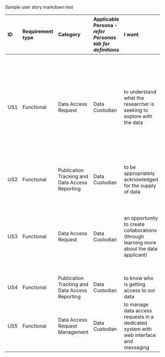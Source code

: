Sample user story markdown test

| ID | Requirement type | Category | Applicable Persona \- *refer Personas tab for definitions* | I want | so that | Value/Priority |
| :---- | :---- | :---- | :---- | :---- | :---- | :---- |
| US1 | Functional | Data Access Request | Data Custodian | to understand what the researcher is seeking to explore with the data | (1) the opportunity for them to find what they need, to make the best use out of it, is increased and (2) the workload of the data sharing process is reduced, through effective communications of data use needs. | High \- Essential |
| US2 | Functional | Publication Tracking and Data Access Reporting | Data Custodian | to be appropriately acknowledged for the supply of data | we can report to our funders and demonstrate additional impact from the data. | High \- Essential |
| US3 | Functional | Data Access Request | Data Custodian | an opportunity to create collaborations (through learning more about the data applicant) | we can potentially create a collaborative relationship and/or I can be included as a co-author on published papers arising from the accessed data. | High \- Essential |
| US4 | Functional | Publication Tracking and Data Access Reporting | Data Custodian | to know who is getting access to our data | we can demonstrate the outcome of our data holdings. | High \- Essential |
| US5 | Functional | Data Access Request Management | Data Custodian | to manage data access requests in a dedicated system with web interface and messaging | we can track and store documented data access request decisions in one reliable place. | High \- Essential |
